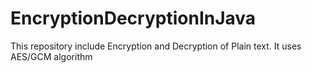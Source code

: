 # EncryptionDecryptionInJava
This repository include Encryption and Decryption of Plain text. It uses AES/GCM algorithm
